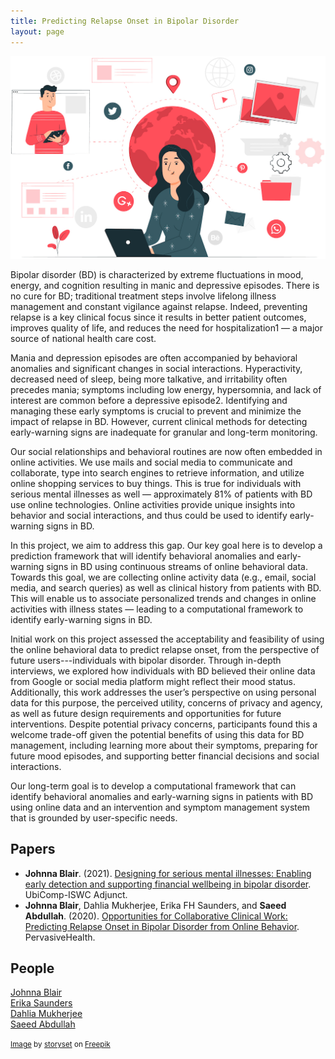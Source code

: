 ```yaml
--- 
title: Predicting Relapse Onset in Bipolar Disorder
layout: page
---
```


<div class="row">
    <div class="col-md-12">
	<div class="col-xs-offset-1 col-md-10">
	    <img src="/files/images/projects/bd-prediction.jpg"/>
	</div>
    </div>
</div>

Bipolar disorder (BD) is characterized by extreme fluctuations in mood, energy, and cognition resulting in manic and depressive episodes. There is no cure for BD; traditional treatment steps involve lifelong illness management and constant vigilance against relapse. Indeed, preventing relapse is a key clinical focus since it results in better patient outcomes, improves quality of life, and reduces the need for hospitalization1 — a major source of national health care cost.

Mania and depression episodes are often accompanied by behavioral anomalies and significant changes in social interactions. Hyperactivity, decreased need of sleep, being more talkative, and irritability often precedes mania; symptoms including low energy, hypersomnia, and lack of interest are common before a depressive episode2. Identifying and managing these early symptoms is crucial to prevent and minimize the impact of relapse in BD. However, current clinical methods for detecting early-warning signs are inadequate for granular and long-term monitoring.

Our social relationships and behavioral routines are now often embedded in online activities. We use mails and social media to communicate and collaborate, type into search engines to retrieve information, and utilize online shopping services to buy things. This is true for individuals with serious mental illnesses as well — approximately 81% of patients with BD use online technologies. Online activities provide unique insights into behavior and social interactions, and thus could be used to identify early- warning signs in BD.

In this project, we aim to address this gap. Our key goal here is to develop a prediction framework that will identify behavioral anomalies and early-warning signs in BD using continuous streams of online behavioral data. Towards this goal, we are collecting online activity data (e.g., email, social media, and search queries) as well as clinical history from patients with BD. This will enable us to associate personalized trends and changes in online activities with illness states — leading to a computational framework to identify early-warning signs in BD.

Initial work on this project assessed the acceptability and feasibility of using the online behavioral data to predict relapse onset, from the perspective of future users---individuals with bipolar disorder. Through in-depth interviews, we explored how individuals with BD believed their online data from Google or social media platform might reflect their mood status. Additionally, this work addresses the user’s perspective on using personal data for this purpose, the perceived utility, concerns of privacy and agency, as well as future design requirements and opportunities for future interventions. Despite potential privacy concerns, participants found this a welcome trade-off given the potential benefits of using this data for BD management, including learning more about their symptoms, preparing for future mood episodes, and supporting better financial decisions and social interactions.

Our long-term goal is to develop a computational framework that can identify behavioral anomalies and early-warning signs in patients with BD using online data and an intervention and symptom management system that is grounded by user-specific needs.

## Papers ##

<!-- * **Johnna Blair**, Dahlia Mukherjee, Erika FH Saunders, and **Saeed Abdullah**.
[Knowing How Long a Storm Might Last Makes it Easier to Weather: Exploring Needs and Attitudes Toward a Data-driven and Preemptive Intervention System for Bipolar Disorder]. CHI '23. (forthcoming) -->
* **Johnna Blair**. (2021).
[Designing for serious mental illnesses: Enabling early detection and supporting financial wellbeing in bipolar disorder][ubicomp-2021].
UbiComp-ISWC Adjunct.
* **Johnna Blair**, Dahlia Mukherjee, Erika FH Saunders, and **Saeed Abdullah**. (2020).
[Opportunities for Collaborative Clinical Work: Predicting Relapse Onset in Bipolar Disorder from Online Behavior][pervasive-health-2020].
PervasiveHealth.

## People ##
[Johnna Blair](https://johnnablair.weebly.com)  
[Erika Saunders](https://profiles.psu.edu/profiles/display/112378)  
[Dahlia Mukherjee](https://profiles.psu.edu/profiles/display/158660182)  
[Saeed Abdullah](https://saeedabdullah.com)

[ubicomp-2021]: /files/pubs/bd-prediction-ubicomp-2021.pdf
[pervasive-health-2020]: /files/pubs/bd-prediction-pervasive-health-2020.pdf

<small><a href="https://www.freepik.com/free-vector/online-concept-illustration_7769789.htm">Image</a> by <a href="https://www.freepik.com/author/stories">storyset</a> on <a href="https://www.freepik.com/">Freepik</a></small>